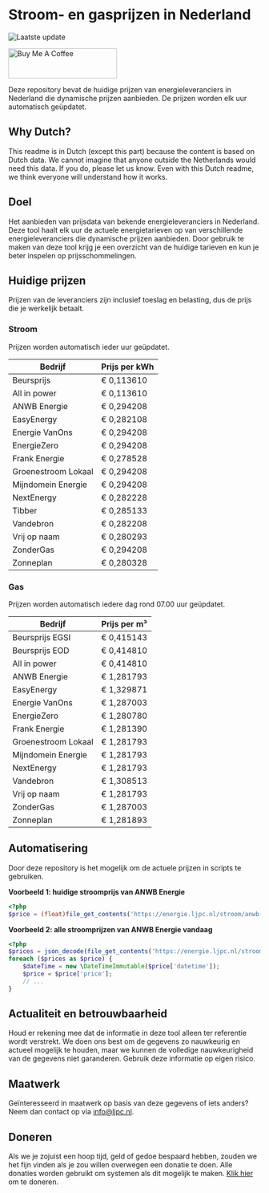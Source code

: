 # Stroom- en gasprijzen in Nederland

![Laatste update](https://img.shields.io/badge/laatste%20update-2025--03--14%2005%3A00%20CET-brightgreen)

<a href="https://www.buymeacoffee.com/Lars-" target="_blank"><img src="https://cdn.buymeacoffee.com/buttons/v2/default-orange.png" alt="Buy Me A Coffee" height="60" style="height: 60px !important;width: 217px !important;" ></a>

Deze repository bevat de huidige prijzen van energieleveranciers in Nederland die dynamische prijzen aanbieden. De prijzen worden elk uur automatisch geüpdatet.

## Why Dutch?

This readme is in Dutch (except this part) because the content is based on Dutch data. We cannot imagine that anyone outside the Netherlands would need this data. If you do, please let us know. Even with this Dutch readme, we think
everyone will understand how it works.

## Doel

Het aanbieden van prijsdata van bekende energieleveranciers in Nederland. Deze tool haalt elk uur de actuele energietarieven op van verschillende energieleveranciers die dynamische prijzen aanbieden. Door gebruik te maken van deze tool
krijg je een overzicht van de huidige tarieven en kun je beter inspelen op prijsschommelingen.

## Huidige prijzen

Prijzen van de leveranciers zijn inclusief toeslag en belasting, dus de prijs die je werkelijk betaalt.

### Stroom

Prijzen worden automatisch ieder uur geüpdatet.

 Bedrijf | Prijs per kWh 
---------|---------------
Beursprijs | € 0,113610
All in power | € 0,113610
ANWB Energie | € 0,294208
EasyEnergy | € 0,282108
Energie VanOns | € 0,294208
EnergieZero | € 0,294208
Frank Energie | € 0,278528
Groenestroom Lokaal | € 0,294208
Mijndomein Energie | € 0,294208
NextEnergy | € 0,282228
Tibber | € 0,285133
Vandebron | € 0,282208
Vrij op naam | € 0,280293
ZonderGas | € 0,294208
Zonneplan | € 0,280328


### Gas

Prijzen worden automatisch iedere dag rond 07.00 uur geüpdatet.

 Bedrijf | Prijs per m³ 
---------|--------------
Beursprijs EGSI | € 0,415143
Beursprijs EOD | € 0,414810
All in power | € 0,414810
ANWB Energie | € 1,281793
EasyEnergy | € 1,329871
Energie VanOns | € 1,287003
EnergieZero | € 1,280780
Frank Energie | € 1,281390
Groenestroom Lokaal | € 1,281793
Mijndomein Energie | € 1,281793
NextEnergy | € 1,281793
Vandebron | € 1,308513
Vrij op naam | € 1,281793
ZonderGas | € 1,287003
Zonneplan | € 1,281893


## Automatisering

Door deze repository is het mogelijk om de actuele prijzen in scripts te gebruiken.

**Voorbeeld 1: huidige stroomprijs van ANWB Energie**

```php
<?php
$price = (float)file_get_contents('https://energie.ljpc.nl/stroom/anwb-energie-nu.txt');

```

**Voorbeeld 2: alle stroomprijzen van ANWB Energie vandaag**

```php
<?php
$prices = json_decode(file_get_contents('https://energie.ljpc.nl/stroom/all-in-power-vandaag.json'),true);
foreach ($prices as $price) {
    $dateTime = new \DateTimeImmutable($price['datetime']);
    $price = $price['price'];
    // ...
}
```

## Actualiteit en betrouwbaarheid

Houd er rekening mee dat de informatie in deze tool alleen ter referentie wordt verstrekt. We doen ons best om de gegevens zo nauwkeurig en actueel mogelijk te houden, maar we kunnen de volledige nauwkeurigheid van de gegevens niet
garanderen. Gebruik deze informatie op eigen risico.

## Maatwerk

Geïnteresseerd in maatwerk op basis van deze gegevens of iets anders? Neem dan contact op
via [info@ljpc.nl](mailto:info@ljpc.nl?subject=Energie%20prijzen).

## Doneren

Als we je zojuist een hoop tijd, geld of gedoe bespaard hebben, zouden we het fijn vinden als je zou willen overwegen een
donatie te doen. Alle donaties worden gebruikt om systemen als dit mogelijk te
maken. [Klik hier](https://www.buymeacoffee.com/Lars-) om te doneren.
